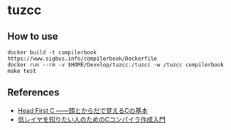 # tuzcc
## How to use
```
docker build -t compilerbook https://www.sigbus.info/compilerbook/Dockerfile
docker run --rm -v $HOME/Develop/tuzcc:/tuzcc -w /tuzcc compilerbook make test
```

## References
- [Head First C ――頭とからだで覚えるCの基本](https://www.oreilly.co.jp/books/9784873116099/)
- [低レイヤを知りたい人のためのCコンパイラ作成入門](https://www.sigbus.info/compilerbook)